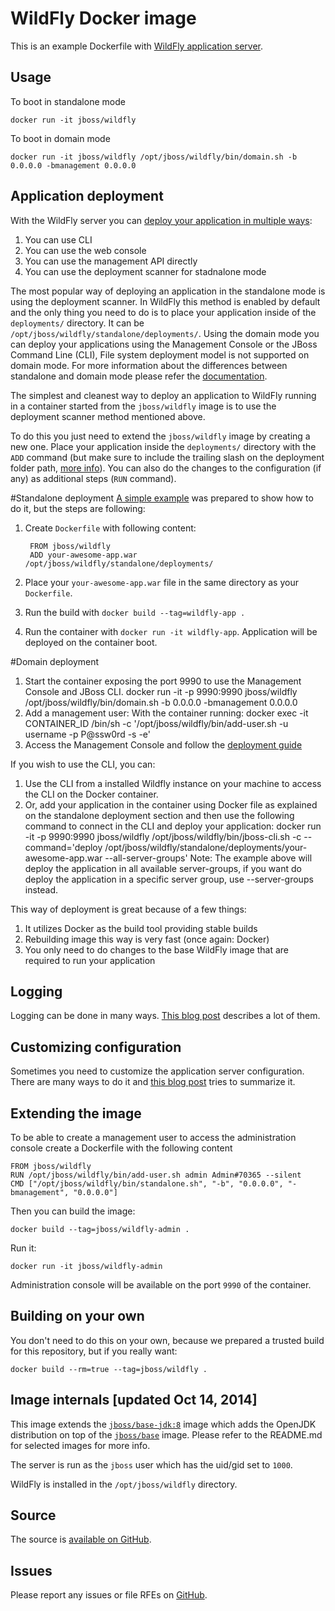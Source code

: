# WildFly Docker image

This is an example Dockerfile with [WildFly application server](http://wildfly.org/).

## Usage

To boot in standalone mode

    docker run -it jboss/wildfly

To boot in domain mode

    docker run -it jboss/wildfly /opt/jboss/wildfly/bin/domain.sh -b 0.0.0.0 -bmanagement 0.0.0.0

## Application deployment

With the WildFly server you can [deploy your application in multiple ways](https://docs.jboss.org/author/display/WFLY8/Application+deployment):

1. You can use CLI
2. You can use the web console
3. You can use the management API directly
4. You can use the deployment scanner for stadnalone mode

The most popular way of deploying an application in the standalone mode is using the deployment scanner. In WildFly this method is enabled by default and the only thing you need to do is to place your application inside of the `deployments/` directory. It can be `/opt/jboss/wildfly/standalone/deployments/`.
Using the domain mode you can deploy your applications using the Management Console or the JBoss Command Line (CLI), File system deployment model is not supported on domain mode.
For more information about the differences between standalone and domain mode please refer the [documentation](https://docs.jboss.org/author/display/WFLY9/Operating+modes).

The simplest and cleanest way to deploy an application to WildFly running in a container started from the `jboss/wildfly` image is to use the deployment scanner method mentioned above.

To do this you just need to extend the `jboss/wildfly` image by creating a new one. Place your application inside the `deployments/` directory with the `ADD` command (but make sure to include the trailing slash on the deployment folder path, [more info](https://docs.docker.com/reference/builder/#add)). You can also do the changes to the configuration (if any) as additional steps (`RUN` command).  

#Standalone deployment
[A simple example](https://github.com/goldmann/wildfly-docker-deployment-example) was prepared to show how to do it, but the steps are following:

1. Create `Dockerfile` with following content:

        FROM jboss/wildfly
        ADD your-awesome-app.war /opt/jboss/wildfly/standalone/deployments/
2. Place your `your-awesome-app.war` file in the same directory as your `Dockerfile`.
3. Run the build with `docker build --tag=wildfly-app .`
4. Run the container with `docker run -it wildfly-app`. Application will be deployed on the container boot.

#Domain deployment

1. Start the container exposing the port 9990 to use the Management Console and JBoss CLI.
        docker run -it -p 9990:9990 jboss/wildfly /opt/jboss/wildfly/bin/domain.sh -b 0.0.0.0 -bmanagement 0.0.0.0
2. Add a management user:
        With the container running: docker exec -it CONTAINER_ID /bin/sh -c '/opt/jboss/wildfly/bin/add-user.sh -u username -p P@ssw0rd -s -e'
3. Access the Management Console and follow the [deployment guide](https://docs.jboss.org/author/display/WFLY9/Admin+Guide#AdminGuide-JavaEEApplicationDeployment)

If you wish to use the CLI, you can:

1. Use the CLI from a installed Wildfly instance on your machine to access the CLI on the Docker container.
2. Or, add your application in the container using Docker file as explained on the standalone deployment section and then use the following command to connect in the CLI and deploy your application:
	docker run -it -p 9990:9990 jboss/wildfly /opt/jboss/wildfly/bin/jboss-cli.sh -c --command='deploy /opt/jboss/wildfly/standalone/deployments/your-awesome-app.war --all-server-groups'
   Note: The example above will deploy the application in all available server-groups, if you want do deploy the application in a specific server group, use  --server-groups instead.

This way of deployment is great because of a few things:

1. It utilizes Docker as the build tool providing stable builds
2. Rebuilding image this way is very fast (once again: Docker)
3. You only need to do changes to the base WildFly image that are required to run your application


## Logging

Logging can be done in many ways. [This blog post](https://goldmann.pl/blog/2014/07/18/logging-with-the-wildfly-docker-image/) describes a lot of them.

## Customizing configuration

Sometimes you need to customize the application server configuration. There are many ways to do it and [this blog post](https://goldmann.pl/blog/2014/07/23/customizing-the-configuration-of-the-wildfly-docker-image/) tries to summarize it.

## Extending the image

To be able to create a management user to access the administration console create a Dockerfile with the following content

    FROM jboss/wildfly
    RUN /opt/jboss/wildfly/bin/add-user.sh admin Admin#70365 --silent
    CMD ["/opt/jboss/wildfly/bin/standalone.sh", "-b", "0.0.0.0", "-bmanagement", "0.0.0.0"]

Then you can build the image:

    docker build --tag=jboss/wildfly-admin .

Run it:

    docker run -it jboss/wildfly-admin

Administration console will be available on the port `9990` of the container.

## Building on your own

You don't need to do this on your own, because we prepared a trusted build for this repository, but if you really want:

    docker build --rm=true --tag=jboss/wildfly .

## Image internals [updated Oct 14, 2014]

This image extends the [`jboss/base-jdk:8`](https://github.com/jboss-dockerfiles/base-jdk/tree/jdk8) image which adds the OpenJDK distribution on top of the [`jboss/base`](https://github.com/jboss-dockerfiles/base) image. Please refer to the README.md for selected images for more info.

The server is run as the `jboss` user which has the uid/gid set to `1000`.

WildFly is installed in the `/opt/jboss/wildfly` directory.

## Source

The source is [available on GitHub](https://github.com/jboss-dockerfiles/wildfly).

## Issues

Please report any issues or file RFEs on [GitHub](https://github.com/jboss-dockerfiles/wildfly/issues).
